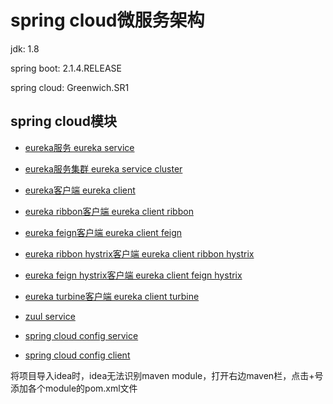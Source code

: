 # spring cloud微服务架构

jdk: 1.8

spring boot: 2.1.4.RELEASE

spring cloud: Greenwich.SR1

## spring cloud模块

- [eureka服务 eureka service](https://github.com/Xun-Zhou/spring_cloud/tree/master/eureka_service)

- [eureka服务集群 eureka service cluster](https://github.com/Xun-Zhou/spring_cloud/tree/master/eureka_service_cluster)

- [eureka客户端 eureka client](https://github.com/Xun-Zhou/spring_cloud/tree/master/eureka_client)

- [eureka ribbon客户端 eureka client ribbon](https://github.com/Xun-Zhou/spring_cloud/tree/master/eureka_client_ribbon)

- [eureka feign客户端 eureka client feign](https://github.com/Xun-Zhou/spring_cloud/tree/master/eureka_client_feign)

- [eureka ribbon hystrix客户端 eureka client ribbon hystrix](https://github.com/Xun-Zhou/spring_cloud/tree/master/eureka_client_ribbon_hystrix)

- [eureka feign hystrix客户端 eureka client feign hystrix](https://github.com/Xun-Zhou/spring_cloud/tree/master/eureka_client_feign_hystrix)

- [eureka turbine客户端 eureka client turbine](https://github.com/Xun-Zhou/spring_cloud/tree/master/eureka_client_turbine)

- [zuul service](https://github.com/Xun-Zhou/spring_cloud/tree/master/zuul)

- [spring cloud config service](https://github.com/Xun-Zhou/spring_cloud/tree/master/config_service)

- [spring cloud config client](https://github.com/Xun-Zhou/spring_cloud/tree/master/config_client)

将项目导入idea时，idea无法识别maven module，打开右边maven栏，点击+号添加各个module的pom.xml文件